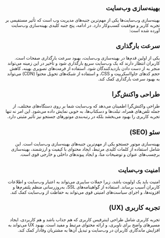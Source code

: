 <div dir="rtl" lang="fa">
    
## بهینه‌سازی وب‌سایت

بهینه‌سازی وب‌سایت‌ها یکی از مهم‌ترین جنبه‌های مدیریت وب است که تأثیر مستقیمی بر تجربه کاربر و موفقیت کسب‌وکار دارد. در ادامه، پنج جنبه کلیدی بهینه‌سازی وب‌سایت آورده شده است:

## سرعت بارگذاری

یکی از اولین قدم‌ها در بهینه‌سازی وب‌سایت، بهبود سرعت بارگذاری صفحات است. کاربران انتظار دارند که یک وب‌سایت سریع بارگذاری شود و تأخیر در این زمینه می‌تواند منجر به از دست دادن بازدیدکنندگان شود. استفاده از فرمت‌های تصویری بهینه، کاهش حجم کدهای جاوااسکریپت و CSS، و استفاده از شبکه‌های تحویل محتوا (CDN) می‌تواند به بهبود سرعت بارگذاری کمک کند.

## طراحی واکنش‌گرا

طراحی واکنش‌گرا اطمینان می‌دهد که وب‌سایت شما بر روی دستگاه‌های مختلف، از جمله تلفن‌های همراه، تبلت‌ها و دسکتاپ‌ها، به خوبی نمایش داده می‌شود. این امر نه تنها تجربه کاربری را بهبود می‌بخشد بلکه در رتبه‌بندی موتورهای جستجو نیز تأثیر مثبتی دارد.

## سئو (SEO)

بهینه‌سازی موتور جستجو یکی از مهم‌ترین جنبه‌های بهینه‌سازی وب‌سایت است. این شامل استفاده از کلمات کلیدی مرتبط، ایجاد محتوای با کیفیت و ارزشمند، بهینه‌سازی برچسب‌های عنوان و توضیحات متا، و ایجاد پیوندهای داخلی و خارجی قوی است.

## امنیت وب‌سایت

امنیت باید یک اولویت باشد، زیرا حملات سایبری می‌تواند به اعتبار وب‌سایت و اطلاعات کاربران آسیب برساند. استفاده از گواهینامه‌های SSL، به‌روزرسانی منظم پلتفرم‌ها و افزونه‌ها، و اجرای سیاست‌های امنیتی قوی می‌تواند به حفاظت از وب‌سایت کمک کند.

## تجربه کاربری (UX)

تجربه کاربری شامل طراحی اینترفیس کاربری که هم جذاب باشد و هم کاربردی، ایجاد مسیرهای واضح برای ناوبری، و ارائه محتوای مرتبط و مفید است. بهبود UX می‌تواند به افزایش ماندگاری کاربران در وب‌سایت و تبدیل آن‌ها به مشتریان وفادار کمک کند.
</div>
